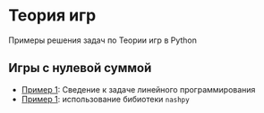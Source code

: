 # Теория игр
Примеры решения задач по Теории игр в Python

## Игры с нулевой суммой

- [Пример 1](https://nbviewer.org/github/artamonoff/Game-Theory/blob/main/zero%20sum%20game/Example1.ipynb): Сведение к задаче линейного программирования
- [Пример 1](https://nbviewer.org/github/artamonoff/Game-Theory/blob/main/zero%20sum%20game/Example1Nashpy.ipynb): использование бибиотеки `nashpy`
